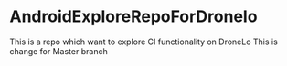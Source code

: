 # AndroidExploreRepoForDroneIo
This is a repo which want to explore CI functionality on DroneLo
This is change for Master branch
